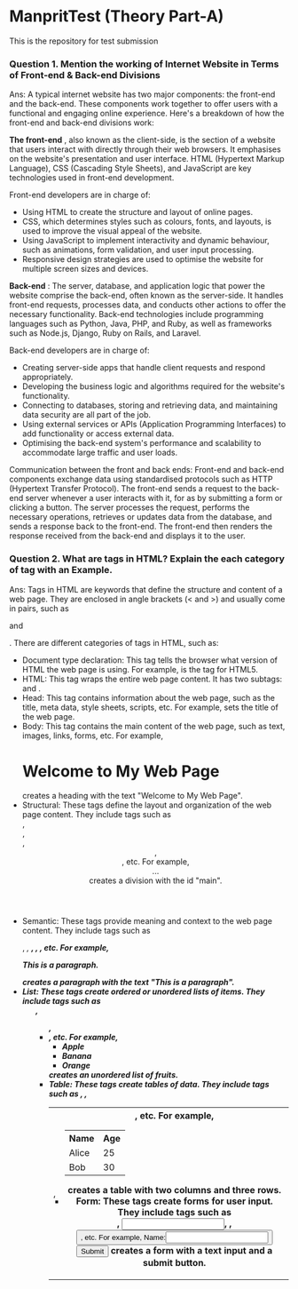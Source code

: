 # ManpritTest (Theory Part-A)
This is the repository for test submission

###  Question 1. Mention the working of Internet Website in Terms of Front-end & Back-end Divisions
Ans: A typical internet website has two major components: the front-end and the back-end. These components work together to offer users with a functional and engaging online experience. Here's a breakdown of how the front-end and back-end divisions work:

**The front-end** , also known as the client-side, is the section of a website that users interact with directly through their web browsers. It emphasises on the website's presentation and user interface. HTML (Hypertext Markup Language), CSS (Cascading Style Sheets), and JavaScript are key technologies used in front-end development.

Front-end developers are in charge of:

* Using HTML to create the structure and layout of online pages.
* CSS, which determines styles such as colours, fonts, and layouts, is used to improve the visual appeal of the website.
* Using JavaScript to implement interactivity and dynamic behaviour, such as animations, form validation, and user input processing.
* Responsive design strategies are used to optimise the website for multiple screen sizes and devices.

**Back-end** :
The server, database, and application logic that power the website comprise the back-end, often known as the server-side. It handles front-end requests, processes data, and conducts other actions to offer the necessary functionality. Back-end technologies include programming languages such as Python, Java, PHP, and Ruby, as well as frameworks such as Node.js, Django, Ruby on Rails, and Laravel.

Back-end developers are in charge of:
* Creating server-side apps that handle client requests and respond appropriately.
* Developing the business logic and algorithms required for the website's functionality.
* Connecting to databases, storing and retrieving data, and maintaining data security are all part of the job.
* Using external services or APIs (Application Programming Interfaces) to add functionality or access external data.
* Optimising the back-end system's performance and scalability to accommodate large traffic and user loads.

Communication between the front and back ends:
Front-end and back-end components exchange data using standardised protocols such as HTTP (Hypertext Transfer Protocol). The front-end sends a request to the back-end server whenever a user interacts with it, for as by submitting a form or clicking a button. The server processes the request, performs the necessary operations, retrieves or updates data from the database, and sends a response back to the front-end. The front-end then renders the response received from the back-end and displays it to the user.

###  Question 2. What are tags in HTML? Explain the each category of tag with an Example.
Ans: Tags in HTML are keywords that define the structure and content of a web page. They are enclosed in angle brackets (< and >) and usually come in pairs, such as <p> and </p>. There are different categories of tags in HTML, such as:

* Document type declaration: This tag tells the browser what version of HTML the web page is using. For example, <!DOCTYPE html> is the tag for HTML5.
* HTML: This tag wraps the entire web page content. It has two subtags: <head> and <body>.
* Head: This tag contains information about the web page, such as the title, meta data, style sheets, scripts, etc. For example, <title>My Web Page</title> sets the title of the web page.
* Body: This tag contains the main content of the web page, such as text, images, links, forms, etc. For example, <h1>Welcome to My Web Page</h1> creates a heading with the text "Welcome to My Web Page".
* Structural: These tags define the layout and organization of the web page content. They include tags such as <div>, <section>, <article>, <header>, <footer>, etc. For example, <div id="main">...</div> creates a division with the id "main".
* Semantic: These tags provide meaning and context to the web page content. They include tags such as <p>, <em>, <strong>, <a>, <img>, etc. For example, <p>This is a paragraph.</p> creates a paragraph with the text "This is a paragraph".
* List: These tags create ordered or unordered lists of items. They include tags such as <ol>, <ul>, <li>, etc. For example, <ul><li>Apple</li><li>Banana</li><li>Orange</li></ul> creates an unordered list of fruits.
* Table: These tags create tables of data. They include tags such as <table>, <tr>, <td>, <th>, etc. For example, <table><tr><th>Name</th><th>Age</th></tr><tr><td>Alice</td><td>25</td></tr><tr><td>Bob</td><td>30</td></tr></table> creates a table with two columns and three rows.
* Form: These tags create forms for user input. They include tags such as <form>, <input>, <label>, <button>, etc. For example, <form action="/submit" method="POST"><label for="name">Name:</label><input type="text" id="name" name="name"><button type="submit">Submit</button></form> creates a form with a text input and a submit button.
